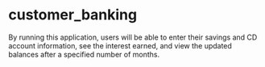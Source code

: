# customer_banking
By running this application, users will be able to enter their savings and CD account information, see the interest earned, and view the updated balances after a specified number of months.
